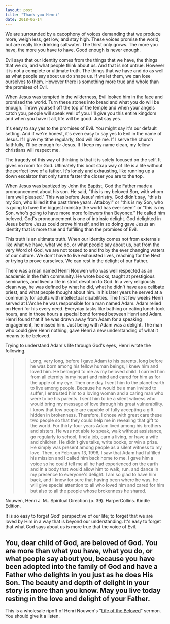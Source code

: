 ```yaml
---
layout: post
title: "Thank you Henri"
date: 2018-06-14
---
```


We are surrounded by a cacophony of voices demanding that we produce more, weigh less, get low, and stay high. These voices promise the world, but are really like drinking saltwater. The thirst only grows. The more you have, the more you have to have. Good enough is never enough.

Evil says that our identity comes from the things that we have, the things that we do, and what people think about us. And that is not untrue. However it is not a complete or ultimate truth. The things that we have and do as well as what people say about us do shape us. If we let them, we can lose ourselves to them. However there is something more true and whole than the promises of Evil.

When Jesus was tempted in the wilderness, Evil looked him in the face and promised the world. Turn these stones into bread and what you do will be enough. Throw yourself off the top of the temple and when your angels catch you, people will speak well of you. I'll give you this entire kingdom and when you have it all, life will be good. Just say yes.

It's easy to say yes to the promises of Evil. You might say it's our default setting. And if we're honest, it's even easy to say yes to Evil in the name of Jesus. If I give my tithe regularly, God will like me. If I serve the church faithfully, I'll be enough for Jesus. If I keep my name clean, my fellow christians will respect me.

The tragedy of this way of thinking is that it is solely focused on the self. It gives no room for God. Ultimately this boot strap way of life is a life without the perfect love of a father. It's lonely and exhausting, like running up a down escalator that only turns faster the closer you are to the top.

When Jesus was baptized by John the Baptist, God the Father made a pronouncement about his son. He said, "this is my beloved Son, with whom I am well pleased." This was before Jesus' ministry. God didn't say, "this is my Son, who killed it the past three years. Attaboy!" or "this is my Son, who is going to have the biggest ministry the world has ever seen!" or "this is my Son, who's going to have more more followers than Beyonce." He called him beloved. God's pronouncement is one of intrinsic delight. God delighted in Jesus before Jesus could prove himself, and in so doing gave Jesus an identity that is more true and fulfilling than the promises of Evil.

This truth is an ultimate truth. When our identity comes not from externals like what we have, what we do, or what people say about us, but from the very Word of God, we are not tossed to and fro by the ever changing waters of our culture. We don't have to live exhausted lives, reaching for the Next or trying to prove ourselves. We can rest in the delight of our Father.

There was a man named Henri Nouwen who was well respected as an academic in the faith community. He wrote books, taught at prestigious seminaries, and lived a life in strict devotion to God. In a very religiously clean way, he was defined by what he did, what he didn't have as a celibate priest, and what people thought about him. In his later years he served at a community for adults with intellectual disabilities. The first few weeks Henri served at L'Arche he was responsible for a man named Adam. Adam relied on Henri for his every need. Everyday tasks like bathing or eating lunch took hours, and in those hours a special bond formed between Henri and Adam. Henri found that if he was drawn away from Adam for a speaking engagement, he missed him. Just being with Adam was a delight. The man who could give Henri nothing, gave Henri a new understanding of what it means to be beloved.

Trying to understand Adam's life through God's eyes, Henri wrote the following.
> > Long, very long, before I gave Adam to his parents, long before he was born among his fellow human beings, I knew him and loved him. He belonged to me as my beloved child. I carried him from all eternity in my heart and mind and cared for him as for the apple of my eye. Then one day I sent him to the planet earth to live among people. Because he would be a man invited to suffer, I entrusted him to a loving woman and a caring man who were to be his parents. I sent him to be a silent witness who would bring my message of love through his great vulnerability. I know that few people are capable of fully accepting a gift hidden in brokenness. Therefore, I chose with great care these two people so that they could help me in revealing that gift to the world. For thirty-four years Adam lived among his brothers and sisters. He was not able to speak, walk without assistance, go regularly to school, find a job, earn a living, or have a wife and children. He didn't give talks, write books, or win a prize. He simply was present among people as a silent witness to my love. Then, on February 13, 1996, I saw that Adam had fulfilled his mission and I called him back home to me. I gave him a voice so he could tell me all he had experienced on the earth and in a body that would allow him to walk, run, and dance in my presence to everyone's delight. I am so glad to have him back, and I know for sure that having been where he was, he will give special attention to all who loved him and cared for him but also to all the people whose brokenness he shared.

Nouwen, Henri J. M.. Spiritual Direction (p. 39). HarperCollins. Kindle Edition.

It is so easy to forget God' perspective of our life; to forget that we are loved by Him in a way that is beyond our understanding. It's easy to forget that what God says about us is more true that the voice of Evil.

You, dear child of God, are beloved of God. You are more than what you have, what you do, or what people say about you, because you have been adopted into the family of God and have a Father who delights in you just as he does His Son. The beauty and depth of delight in your story is more than you know.
May you live today resting in the love and delight of your Father.
-
This is a wholesale ripoff of Henri Nouwen's "[Life of the Beloved](https://www.youtube.com/watch?v=v8U4V4aaNWk)" sermon. You should give it a listen.
